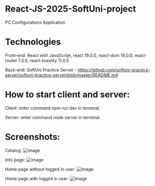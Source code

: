 # React-JS-2025-SoftUni-project
PC Configurations Application

# Technologies
Front-end: React with JavaScript, react 19.0.0, react-dom 19.0.0, react-router 7.3.0, react-toastify 11.0.5

Back-end: SoftUni Practice Server - https://github.com/softuni-practice-server/softuni-practice-server/blob/master/README.md

# How to start client and server:
Client: enter command npm run dev in terminal.

Server: enter command node server in terminal.

# Screenshots:
Catalog:
![image](https://github.com/user-attachments/assets/0d3519e3-b600-47d0-a7ac-e9b784511880)

Info page:
![image](https://github.com/user-attachments/assets/7b8efac5-4b44-444f-afcb-ccd2e01105d2)

Home page without logged in user:
![image](https://github.com/user-attachments/assets/5f2bb5a8-48bc-432d-be45-ca388bfaed1d)

Home page with logged in user:
![image](https://github.com/user-attachments/assets/f679c80f-bc47-4b60-ab1e-3aa0ed902347)




